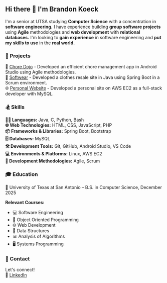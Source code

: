 ## Hi there 👋 I'm Brandon Koeck

<!-- ![Linux Penguin](https://shellsamurai.com/wp-content/uploads/2023/04/tux.jpg) -->

I'm a senior at UTSA studying **Computer Science** with a concentration in **software engineering.** I have experience building **group software projects** using **Agile** methodologies and **web development** with **relational databases.** I'm looking to **gain experience** in software engineering and **put my skills to use** in the **real world.**

### 👷 Projects
🧹 [Chore Dojo](https://github.com/NathanZunigaCS/Chore-Dojo24) - Developed an efficient chore management app in Android Studio using Agile methodologies.  
👕 [Softwear](https://github.com/bichttor/Softwear) - Developed a clothes resale site in Java using Spring Boot in a Scrum environment.  
🌐 [Personal Website]() - Developed a personal site on AWS EC2 as a full-stack developer with MySQL.

### 🏂 Skills

**🧑‍💻 Languages:** Java, C, Python, Bash  
**🌐 Web Technologies:** HTML, CSS, JavaScript, PHP  
**📦 Frameworks & Libraries:** Spring Boot, Bootstrap  
**🗄️ Databases:** MySQL  
**🛠️ Development Tools:** Git, GitHub, Android Studio, VS Code  
**💻 Environments & Platforms:** Linux, AWS EC2  
**🔄 Development Methodologies:** Agile, Scrum

### 🎓 Education
📖 University of Texas at San Antonio – B.S. in Computer Science, December 2025  

**Relevant Courses:** 
- 💻 Software Engineering  
- 🧱 Object Oriented Programming  
- 🌐 Web Development  
- 🌲 Data Structures  
- 📊 Analysis of Algorithms  
- 🖥️ Systems Programming

### 📩 Contact
Let's connect!  
🔗 [LinkedIn](https://www.linkedin.com/in/brandonkoeck/)

<!--
**brandonkoeck/brandonkoeck** is a ✨ _special_ ✨ repository because its `README.md` (this file) appears on your GitHub profile.

Here are some ideas to get you started:

- 🔭 I’m currently working on ...
- 🌱 I’m currently learning ...
- 👯 I’m looking to collaborate on ...
- 🤔 I’m looking for help with ...
- 💬 Ask me about ...
- 📫 How to reach me: ...
- 😄 Pronouns: ...
- ⚡ Fun fact: ...
-->
